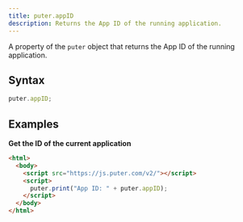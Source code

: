 ```yaml
---
title: puter.appID
description: Returns the App ID of the running application.
---
```


A property of the `puter` object that returns the App ID of the running application.

## Syntax

```js
puter.appID;
```

## Examples

<strong class="example-title">Get the ID of the current application</strong>

<div style="position: relative;">

```html
<html>
  <body>
    <script src="https://js.puter.com/v2/"></script>
    <script>
      puter.print("App ID: " + puter.appID);
    </script>
  </body>
</html>
```

</div>
